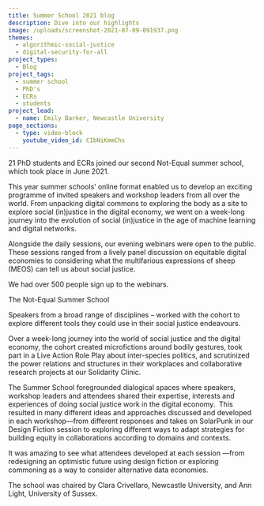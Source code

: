 ```yaml
---
title: Summer School 2021 blog
description: Dive into our highlights
image: /uploads/screenshot-2021-07-09-091937.png
themes:
  - algorithmic-social-justice
  - digital-security-for-all
project_types:
  - Blog
project_tags:
  - summer school
  - PhD's
  - ECRs
  - students
project_lead:
  - name: Emily Barker, Newcastle University
page_sections:
  - type: video-block
    youtube_video_id: CIbNiKmmChs
---
```

21 PhD students and ECRs joined our second Not-Equal summer school, which took place in June 2021.

This year summer schools’ online format enabled us to develop an exciting programme of invited speakers and workshop leaders from all over the world. From unpacking digital commons to exploring the body as a site to explore social (in)justice in the digital economy, we went on a week-long journey into the evolution of social (in)justice in the age of machine learning and digital networks.

Alongside the daily sessions, our evening webinars were open to the public. These sessions ranged from a lively panel discussion on equitable digital economies to considering what the multifarious expressions of sheep (MEOS) can tell us about social justice.

We had over 500 people sign up to the webinars.

The Not-Equal Summer School

Speakers from a broad range of disciplines – worked with the cohort to explore different tools they could use in their social justice endeavours.

Over a week-long journey into the world of social justice and the digital economy, the cohort created microfictions around bodily gestures, took part in a Live Action Role Play about inter-species politics, and scrutinized the power relations and structures in their workplaces and collaborative research projects at our Solidarity Clinic.

The Summer School foregrounded dialogical spaces where speakers, workshop leaders and attendees shared their expertise, interests and experiences of doing social justice work in the digital economy.  This resulted in many different ideas and approaches discussed and developed in each workshop—from different responses and takes on SolarPunk in our Design Fiction session to exploring different ways to adapt strategies for building equity in collaborations according to domains and contexts.

It was amazing to see what attendees developed at each session —from redesigning an optimistic future using design fiction or exploring commoning as a way to consider alternative data economies.

The school was chaired by Clara Crivellaro, Newcastle University, and Ann Light, University of Sussex.